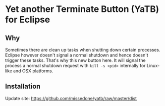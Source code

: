 Yet another Terminate Button (YaTB) for Eclipse
====

## Why

Sometimes there are clean up tasks when shutting down certain processes.
Eclipse however doesn't signal a normal shutdown and hence doesn't trigger these tasks.
That's why this new button here. It will signal the process a normal shutdown request with `kill -s <pid>` internally for Linux-like and OSX platforms.

## Installation

Update site: https://github.com/missedone/yatb/raw/master/dist
